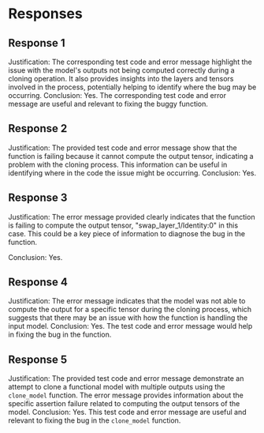 # Responses
## Response 1
Justification: The corresponding test code and error message highlight the issue with the model's outputs not being computed correctly during a cloning operation. It also provides insights into the layers and tensors involved in the process, potentially helping to identify where the bug may be occurring.
Conclusion: Yes. The corresponding test code and error message are useful and relevant to fixing the buggy function.

## Response 2
Justification: The provided test code and error message show that the function is failing because it cannot compute the output tensor, indicating a problem with the cloning process. This information can be useful in identifying where in the code the issue might be occurring.
Conclusion: Yes.

## Response 3
Justification: The error message provided clearly indicates that the function is failing to compute the output tensor, "swap_layer_1/Identity:0" in this case. This could be a key piece of information to diagnose the bug in the function.

Conclusion: Yes.

## Response 4
Justification: The error message indicates that the model was not able to compute the output for a specific tensor during the cloning process, which suggests that there may be an issue with how the function is handling the input model.
Conclusion: Yes. The test code and error message would help in fixing the bug in the function.

## Response 5
Justification: The provided test code and error message demonstrate an attempt to clone a functional model with multiple outputs using the `clone_model` function. The error message provides information about the specific assertion failure related to computing the output tensors of the model.
Conclusion: Yes. This test code and error message are useful and relevant to fixing the bug in the `clone_model` function.

